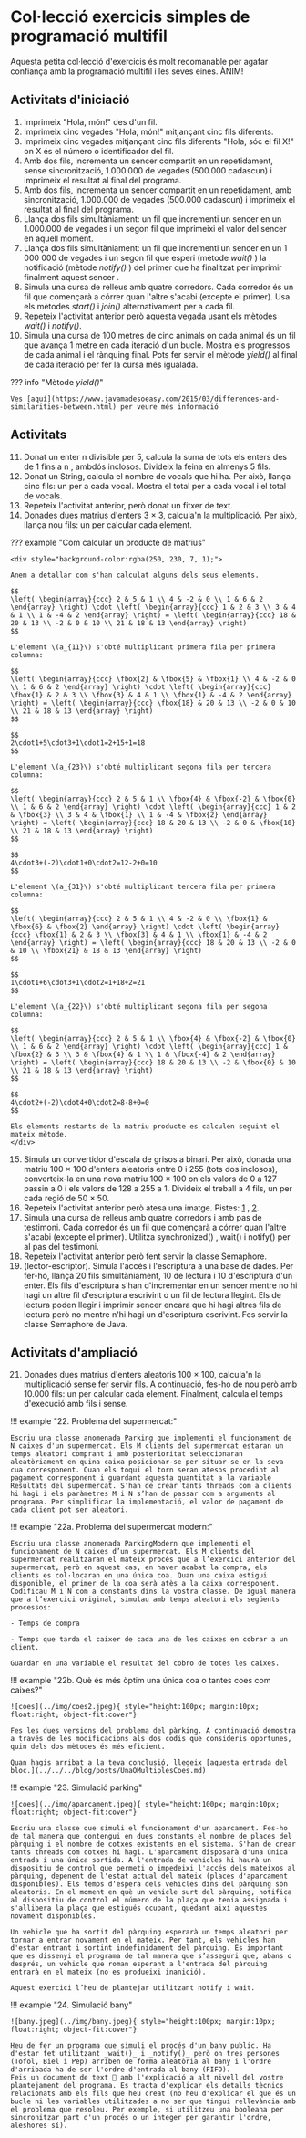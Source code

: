 # Col·lecció exercicis simples de programació multifil

Aquesta petita col·lecció d'exercicis és molt recomanable per agafar confiança amb la programació multifil i les seves eines. ÀNIM!

## Activitats d'iniciació

1. Imprimeix "Hola, món!" des d'un fil.
2. Imprimeix cinc vegades "Hola, món!" mitjançant cinc fils diferents.
3. Imprimeix cinc vegades mitjançant cinc fils diferents "Hola, sóc el fil X!" on X és el número o identificador del fil.
4. Amb dos fils, incrementa un sencer compartit en un repetidament, sense sincronització, 1.000.000 de vegades (500.000 cadascun) i imprimeix el resultat al final del programa.
5. Amb dos fils, incrementa un sencer compartit en un repetidament, amb sincronització, 1.000.000 de vegades (500.000 cadascun) i imprimeix el resultat al final del programa.
6. Llança dos fils simultàniament: un fil que incrementi un sencer en un 1.000.000 de vegades i un segon fil que imprimeixi el valor del sencer en aquell moment.
7. Llança dos fils simultàniament: un fil que incrementi un sencer en un 1 000 000 de vegades i un segon fil que esperi (mètode _wait()_ ) la notificació (mètode _notify()_ ) del primer que ha finalitzat per imprimir finalment aquest sencer .
8. Simula una cursa de relleus amb quatre corredors. Cada corredor és un fil que començarà a córrer quan l'altre s'acabi (excepte el primer). Usa els mètodes _start()_ i _join()_ alternativament per a cada fil.
9. Repeteix l'activitat anterior però aquesta vegada usant els mètodes _wait()_ i _notify()_.
10. Simula una cursa de 100 metres de cinc animals on cada animal és un fil que avança 1 metre en cada iteració d'un bucle. Mostra els progressos de cada animal i el rànquing final. Pots fer servir el mètode _yield()_ al final de cada iteració per fer la cursa més igualada.

??? info "Mètode _yield()_"

    Ves [aquí](https://www.javamadesoeasy.com/2015/03/differences-and-similarities-between.html) per veure més informació

## Activitats

11. Donat un enter n divisible per 5, calcula la suma de tots els enters des de 1 fins a n , ambdós inclosos. Divideix la feina en almenys 5 fils.
12. Donat un String, calcula el nombre de vocals que hi ha. Per això, llança cinc fils: un per a cada vocal. Mostra el total per a cada vocal i el total de vocals.
13. Repeteix l'activitat anterior, però donat un fitxer de text.
14. Donades dues matrius d'enters 3 × 3, calcula'n la multiplicació. Per això, llança nou fils: un per calcular cada element.

??? example "Com calcular un producte de matrius"

    <div style="background-color:rgba(250, 230, 7, 1);">

    Anem a detallar com s'han calculat alguns dels seus elements.

    $$
    \left( \begin{array}{ccc} 2 & 5 & 1 \\ 4 & -2 & 0 \\ 1 & 6 & 2 \end{array} \right) \cdot \left( \begin{array}{ccc} 1 & 2 & 3 \\ 3 & 4 & 1 \\ 1 & -4 & 2 \end{array} \right) = \left( \begin{array}{ccc} 18 & 20 & 13 \\ -2 & 0 & 10 \\ 21 & 18 & 13 \end{array} \right)
    $$

    L'element \(a_{11}\) s'obté multiplicant primera fila per primera columna:

    $$
    \left( \begin{array}{ccc} \fbox{2} & \fbox{5} & \fbox{1} \\ 4 & -2 & 0 \\ 1 & 6 & 2 \end{array} \right) \cdot \left( \begin{array}{ccc} \fbox{1} & 2 & 3 \\ \fbox{3} & 4 & 1 \\ \fbox{1} & -4 & 2 \end{array} \right) = \left( \begin{array}{ccc} \fbox{18} & 20 & 13 \\ -2 & 0 & 10 \\ 21 & 18 & 13 \end{array} \right)
    $$

    $$
    2\cdot1+5\cdot3+1\cdot1=2+15+1=18
    $$

    L'element \(a_{23}\) s'obté multiplicant segona fila per tercera columna:

    $$
    \left( \begin{array}{ccc} 2 & 5 & 1 \\ \fbox{4} & \fbox{-2} & \fbox{0} \\ 1 & 6 & 2 \end{array} \right) \cdot \left( \begin{array}{ccc} 1 & 2 & \fbox{3} \\ 3 & 4 & \fbox{1} \\ 1 & -4 & \fbox{2} \end{array} \right) = \left( \begin{array}{ccc} 18 & 20 & 13 \\ -2 & 0 & \fbox{10} \\ 21 & 18 & 13 \end{array} \right)
    $$

    $$
    4\cdot3+(-2)\cdot1+0\cdot2=12-2+0=10
    $$

    L'element \(a_{31}\) s'obté multiplicant tercera fila per primera columna:

    $$
    \left( \begin{array}{ccc} 2 & 5 & 1 \\ 4 & -2 & 0 \\ \fbox{1} & \fbox{6} & \fbox{2} \end{array} \right) \cdot \left( \begin{array}{ccc} \fbox{1} & 2 & 3 \\ \fbox{3} & 4 & 1 \\ \fbox{1} & -4 & 2 \end{array} \right) = \left( \begin{array}{ccc} 18 & 20 & 13 \\ -2 & 0 & 10 \\ \fbox{21} & 18 & 13 \end{array} \right)
    $$

    $$
    1\cdot1+6\cdot3+1\cdot2=1+18+2=21
    $$

    L'element \(a_{22}\) s'obté multiplicant segona fila per segona columna:

    $$
    \left( \begin{array}{ccc} 2 & 5 & 1 \\ \fbox{4} & \fbox{-2} & \fbox{0} \\ 1 & 6 & 2 \end{array} \right) \cdot \left( \begin{array}{ccc} 1 & \fbox{2} & 3 \\ 3 & \fbox{4} & 1 \\ 1 & \fbox{-4} & 2 \end{array} \right) = \left( \begin{array}{ccc} 18 & 20 & 13 \\ -2 & \fbox{0} & 10 \\ 21 & 18 & 13 \end{array} \right)
    $$

    $$
    4\cdot2+(-2)\cdot4+0\cdot2=8-8+0=0
    $$

    Els elements restants de la matriu producte es calculen seguint el mateix mètode.
    </div>

15. Simula un convertidor d'escala de grisos a binari. Per això, donada una matriu 100 × 100 d'enters aleatoris entre 0 i 255 (tots dos inclosos), converteix-la en una nova matriu 100 × 100 on els valors de 0 a 127 passin a 0 i els valors de 128 a 255 a 1. Divideix el treball a 4 fils, un per cada regió de 50 × 50.
16. Repeteix l'activitat anterior però atesa una imatge. Pistes: [1](https://stackoverflow.com/a/15972640) , [2](https://stackoverflow.com/a/10392050).
17. Simula una cursa de relleus amb quatre corredors i amb pas de testimoni. Cada corredor és un fil que començarà a córrer quan l'altre s'acabi (excepte el primer). Utilitza synchronized() , wait() i notify() per al pas del testimoni.
18. Repeteix l'activitat anterior però fent servir la classe Semaphore.
19. (lector-escriptor). Simula l'accés i l'escriptura a una base de dades. Per fer-ho, llança 20 fils simultàniament, 10 de lectura i 10 d'escriptura d'un enter. Els fils d'escriptura s'han d'incrementar en un sencer mentre no hi hagi un altre fil d'escriptura escrivint o un fil de lectura llegint. Els de lectura poden llegir i imprimir sencer encara que hi hagi altres fils de lectura però no mentre n'hi hagi un d'escriptura escrivint. Fes servir la classe Semaphore de Java.

## Activitats d'ampliació

21. Donades dues matrius d'enters aleatoris 100 × 100, calcula'n la multiplicació sense fer servir fils. A continuació, fes-ho de nou però amb 10.000 fils: un per calcular cada element. Finalment, calcula el temps d'execució amb fils i sense.

!!! example "22. Problema del supermercat:"
    
    Escriu una classe anomenada Parking que implementi el funcionament de N caixes d'un supermercat. Els M clients del supermercat estaran un temps aleatori comprant i amb posterioritat seleccionaran aleatòriament en quina caixa posicionar-se per situar-se en la seva cua corresponent. Quan els toqui el torn seran atesos procedint al pagament corresponent i guardant aquesta quantitat a la variable Resultats del supermercat. S'han de crear tants threads com a clients hi hagi i els paràmetres M i N s’han de passar com a arguments al programa. Per simplificar la implementació, el valor de pagament de cada client pot ser aleatori.

!!! example "22a. Problema del supermercat modern:"

    Escriu una classe anomenada ParkingModern que implementi el funcionament de N caixes d’un supermercat. Els M clients del supermercat realitzaran el mateix procés que a l’exercici anterior del supermercat, però en aquest cas, en haver acabat la compra, els clients es col·locaran en una única coa. Quan una caixa estigui disponible, el primer de la coa serà atès a la caixa corresponent. Codificau M i N com a constants dins la vostra classe. De igual manera que a l’exercici original, simulau amb temps aleatori els següents processos:

    - Temps de compra

    - Temps que tarda el caixer de cada una de les caixes en cobrar a un client.

    Guardar en una variable el resultat del cobro de totes les caixes.

!!! example "22b. Què és més òptim una única coa o tantes coes com caixes?"

    ![coes](../img/coes2.jpeg){ style="height:100px; margin:10px; float:right; object-fit:cover"}

    Fes les dues versions del problema del pàrking. A continuació demostra a través de les modificacions als dos codis que consideris oportunes, quin dels dos mètodes és més eficient.
    
    Quan hagis arribat a la teva conclusió, llegeix [aquesta entrada del bloc.](../../../blog/posts/UnaOMultiplesCoes.md)

!!! example "23. Simulació parking"

    ![coes](../img/aparcament.jpeg){ style="height:100px; margin:10px; float:right; object-fit:cover"}

    Escriu una classe que simuli el funcionament d'un aparcament. Fes-ho de tal manera que contengui en dues constants el nombre de places del pàrquing i el nombre de cotxes existents en el sistema. S'han de crear tants threads com cotxes hi hagi. L'aparcament disposarà d'una única entrada i una única sortida. A l'entrada de vehicles hi haurà un dispositiu de control que permeti o impedeixi l'accés dels mateixos al pàrquing, depenent de l'estat actual del mateix (places d'aparcament disponibles). Els temps d'espera dels vehicles dins del pàrquing són aleatoris. En el moment en què un vehicle surt del pàrquing, notifica al dispositiu de control el número de la plaça que tenia assignada i s'allibera la plaça que estigués ocupant, quedant així aquestes novament disponibles.

    Un vehicle que ha sortit del pàrquing esperarà un temps aleatori per tornar a entrar novament en el mateix. Per tant, els vehicles han d'estar entrant i sortint indefinidament del pàrquing. És important que es dissenyi el programa de tal manera que s’asseguri que, abans o després, un vehicle que roman esperant a l'entrada del pàrquing entrarà en el mateix (no es produeixi inanició).

    Aquest exercici l’heu de plantejar utilitzant notify i wait. 

!!! example "24. Simulació bany"
    
    ![bany.jpeg](../img/bany.jpeg){ style="height:100px; margin:10px; float:right; object-fit:cover"}    

    Heu de fer un programa que simuli el procés d'un bany public. Ha d'estar fet utilitzant _wait()_ i _notify()_ però on tres persones (Tofol, Biel i Pep) arriben de forma aleatòria al bany i l'ordre d'arribada ha de ser l'ordre d'entrada al bany (FIFO).
    Feis un document de text 📄 amb l'explicació a alt nivell del vostre plantejament del programa. Es tracta d'explicar els detalls tècnics relacionats amb els fils que heu creat (no heu d'explicar el que és un bucle ni les variables utilitzades a no ser que tingui rellevància amb el problema que resoleu. Per exemple, si utilitzeu una booleana per sincronitzar part d'un procés o un integer per garantir l'ordre, aleshores sí).

